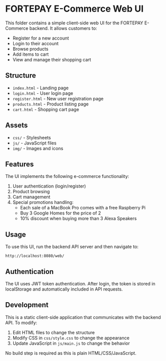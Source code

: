 # FORTEPAY E-Commerce Web UI

This folder contains a simple client-side web UI for the FORTEPAY E-Commerce backend. It allows customers to:

- Register for a new account
- Login to their account
- Browse products
- Add items to cart
- View and manage their shopping cart

## Structure

- `index.html` - Landing page
- `login.html` - User login page
- `register.html` - New user registration page
- `products.html` - Product listing page
- `cart.html` - Shopping cart page

## Assets

- `css/` - Stylesheets
- `js/` - JavaScript files
- `img/` - Images and icons

## Features

The UI implements the following e-commerce functionality:

1. User authentication (login/register)
2. Product browsing
3. Cart management
4. Special promotions handling:
   - Each sale of a MacBook Pro comes with a free Raspberry Pi
   - Buy 3 Google Homes for the price of 2
   - 10% discount when buying more than 3 Alexa Speakers

## Usage

To use this UI, run the backend API server and then navigate to:

```
http://localhost:8080/web/
```

## Authentication

The UI uses JWT token authentication. After login, the token is stored in localStorage and automatically included in API requests.

## Development

This is a static client-side application that communicates with the backend API. To modify:

1. Edit HTML files to change the structure
2. Modify CSS in `css/style.css` to change the appearance
3. Update JavaScript in `js/main.js` to change the behavior

No build step is required as this is plain HTML/CSS/JavaScript.
